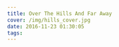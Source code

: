 ```yaml
---
title: Over The Hills And Far Away
cover: /img/hills_cover.jpg
date: 2016-11-23 01:30:05
tags:
---
```

